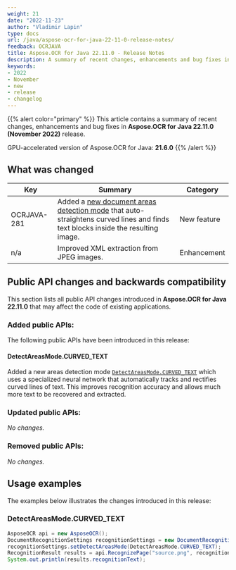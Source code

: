 ```yaml
---
weight: 21
date: "2022-11-23"
author: "Vladimir Lapin"
type: docs
url: /java/aspose-ocr-for-java-22-11-0-release-notes/
feedback: OCRJAVA
title: Aspose.OCR for Java 22.11.0 - Release Notes
description: A summary of recent changes, enhancements and bug fixes in Aspose.OCR for Java 22.11.0 (November 2022) release.
keywords:
- 2022
- November
- new
- release
- changelog
---
```


{{% alert color="primary" %}}
This article contains a summary of recent changes, enhancements and bug fixes in **Aspose.OCR for Java 22.11.0 (November 2022)** release.

GPU-accelerated version of Aspose.OCR for Java: **21.6.0**
{{% /alert %}}

## What was changed

Key | Summary | Category
--- | ------- | --------
OCRJAVA-281 | Added a [new document areas detection mode](/ocr/java/areas-detection/curved_text/) that auto-straightens curved lines and finds text blocks inside the resulting image. | New feature
n/a | Improved XML extraction from JPEG images. | Enhancement

## Public API changes and backwards compatibility

This section lists all public API changes introduced in **Aspose.OCR for Java 22.11.0** that may affect the code of existing applications.

### Added public APIs:

The following public APIs have been introduced in this release:

#### DetectAreasMode.CURVED_TEXT

Added a new areas detection mode [`DetectAreasMode.CURVED_TEXT`](/ocr/java/areas-detection/curved_text/) which uses a specialized neural network that automatically tracks and rectifies curved lines of text. This improves recognition accuracy and allows much more text to be recovered and extracted.

### Updated public APIs:

_No changes._

### Removed public APIs:

_No changes._

## Usage examples

The examples below illustrates the changes introduced in this release:

### DetectAreasMode.CURVED_TEXT

```java
AsposeOCR api = new AsposeOCR();
DocumentRecognitionSettings recognitionSettings = new DocumentRecognitionSettings();
recognitionSettings.setDetectAreasMode(DetectAreasMode.CURVED_TEXT);
RecognitionResult results = api.RecognizePage("source.png", recognitionSettings);
System.out.println(results.recognitionText);
```
